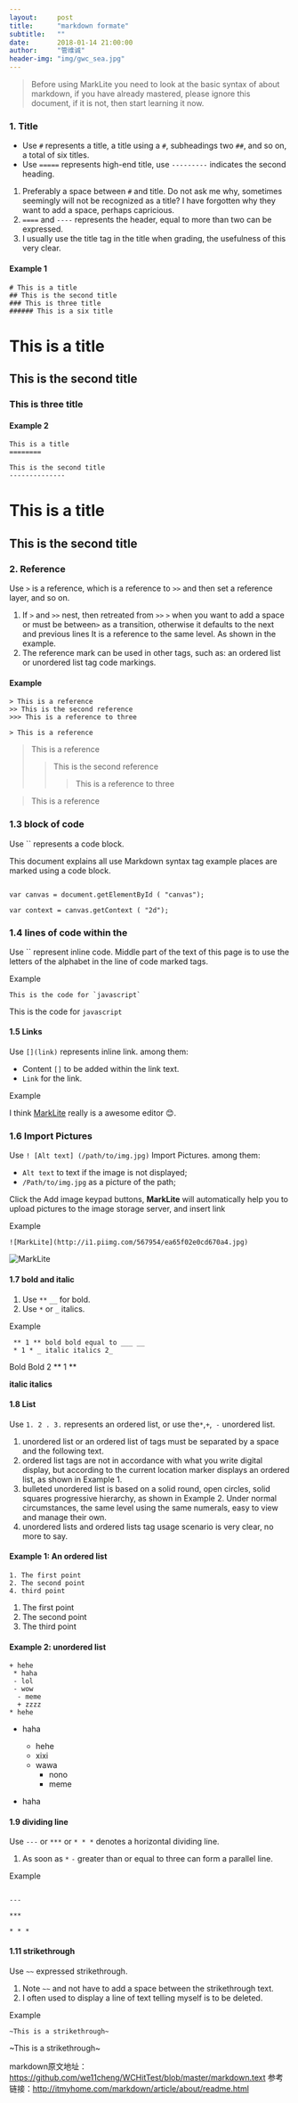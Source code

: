```yaml
---
layout:     post
title:      "markdown formate"
subtitle:   ""
date:       2018-01-14 21:00:00
author:     "管维诚"
header-img: "img/gwc_sea.jpg"
---
```


> Before using MarkLite you need to look at the basic syntax of about markdown, if you have already mastered, please ignore this document, if it is not, then start learning it now.

### 1. Title

* Use `#` represents a title, a title using a `#`, subheadings two `##`, and so on, a total of six titles.
* Use `=====` represents high-end title, use `---------` indicates the second heading.

1. Preferably a space between `#` and title. Do not ask me why, sometimes seemingly will not be recognized as a title? I have forgotten why they want to add a space, perhaps capricious.
2. `====` and `----` represents the header, equal to more than two can be expressed.
3. I usually use the title tag in the title when grading, the usefulness of this very clear.

#### Example 1

```
# This is a title
## This is the second title
### This is three title
###### This is a six title
```

# This is a title

## This is the second title

### This is three title

#### Example 2

```
This is a title
========

This is the second title
--------------
```

This is a title
========

This is the second title
--------------


### 2. Reference 

Use `>` is a reference, which is a reference to `>>` and then set a reference layer, and so on.

1. If `>` and `>>` nest, then retreated from `>>` `>` when you want to add a space or must be between`>` as a transition, otherwise it defaults to the next and previous lines It is a reference to the same level. As shown in the example.
2. The reference mark can be used in other tags, such as: an ordered list or unordered list tag code markings.

#### Example
```
> This is a reference
>> This is the second reference
>>> This is a reference to three

> This is a reference
```

> This is a reference
>> This is the second reference
>>> This is a reference to three

> This is a reference


### 1.3 block of code

Use `` represents a code block.

This document explains all use Markdown syntax tag example places are marked using a code block.

```

var canvas = document.getElementById ( "canvas");

var context = canvas.getContext ( "2d");

```


### 1.4 lines of code within the

Use `` represent inline code. Middle part of the text of this page is to use the letters of the alphabet in the line of code marked tags.

Example

```
This is the code for `javascript`
```

This is the code for `javascript`

#### 1.5 Links

Use `[](link)` represents inline link. among them:

* Content `[]` to be added within the link text.
* `Link` for the link.

Example

I think [MarkLite](https://appsto.re/cn/jK8Cbb.i) really is a awesome editor 😊.

### 1.6 Import Pictures

Use `! [Alt text] (/path/to/img.jpg)` Import Pictures. among them:

* `Alt text` to text if the image is not displayed;
* `/Path/to/img.jpg` as a picture of the path;

Click the Add image keypad buttons, **MarkLite** will automatically help you to upload pictures to the image storage server, and insert link

Example

```
![MarkLite](http://i1.piimg.com/567954/ea65f02e0cd670a4.jpg)
```

![MarkLite](http://i1.piimg.com/567954/ea65f02e0cd670a4.jpg)

#### 1.7 bold and italic

1. Use `**` `__` for bold.
2. Use `*` or `_` italics.

Example

```
 ** 1 ** bold bold equal to ___ __
 * 1 * _ italic italics 2_
```

Bold Bold 2 ** 1 **

__italic italics__

#### 1.8 List

Use `1. 2 . 3.` represents an ordered list, or use the` * `,` + `,` -` unordered list.

1. unordered list or an ordered list of tags must be separated by a space and the following text.
2. ordered list tags are not in accordance with what you write digital display, but according to the current location marker displays an ordered list, as shown in Example 1.
3. bulleted unordered list is based on a solid round, open circles, solid squares progressive hierarchy, as shown in Example 2. Under normal circumstances, the same level using the same numerals, easy to view and manage their own.
4. unordered lists and ordered lists tag usage scenario is very clear, no more to say.

#### Example 1: An ordered list

```
1. The first point
2. The second point
4. third point
```

1. The first point
2. The second point
3. The third point

#### Example 2: unordered list

```
+ hehe
 * haha
 - lol
 - wow
  - meme
  + zzzz
* hehe
```

*   haha

    *   hehe
    *   xixi
    *   wawa
        *   nono
        *   meme
*   haha

#### 1.9 dividing line

Use `---` or `***` or `* * *` denotes a horizontal dividing line.

1. As soon as `*` `-` greater than or equal to three can form a parallel line.

Example

```

---

***

* * *
```

#### 1.11 strikethrough

Use `~~` expressed strikethrough.

1. Note `~~` and not have to add a space between the strikethrough text.
2. I often used to display a line of text telling myself is to be deleted.

Example

```
~This is a strikethrough~
```

~This is a strikethrough~

markdown原文地址：<br> <https://github.com/we11cheng/WCHitTest/blob/master/markdown.text>
参考链接：<http://itmyhome.com/markdown/article/about/readme.html>
